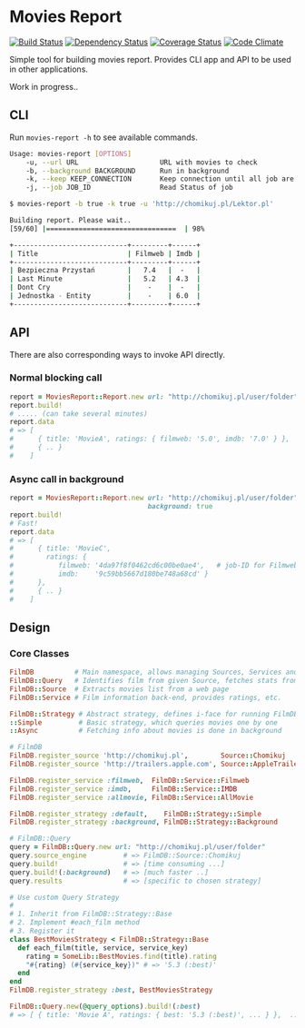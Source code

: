 # Movies Report

[![Build Status](https://api.travis-ci.org/kowal/movies_report.png)](https://travis-ci.org/kowal/movies_report)
[![Dependency Status](https://gemnasium.com/kowal/movies_report.png)](https://gemnasium.com/kowal/movies_report)
[![Coverage Status](https://coveralls.io/repos/kowal/movies_report/badge.png?branch=master)](https://coveralls.io/r/kowal/movies_report?branch=master)
[![Code Climate](https://codeclimate.com/github/kowal/movies_report.png)](https://codeclimate.com/github/kowal/movies_report)

Simple tool for building movies report. Provides CLI app and API to be used in other applications.

Work in progress..

## CLI

Run ```movies-report -h``` to see available commands.

```bash
Usage: movies-report [OPTIONS]
    -u, --url URL                    URL with movies to check
    -b, --background BACKGROUND      Run in background
    -k, --keep KEEP_CONNECTION       Keep connection until all job are finished
    -j, --job JOB_ID                 Read Status of job
```


```bash
$ movies-report -b true -k true -u 'http://chomikuj.pl/Lektor.pl'

Building report. Please wait..
[59/60] |================================  | 98%

+----------------------------+---------+------+
| Title                      | Filmweb | Imdb |
+----------------------------+---------+------+
| Bezpieczna Przystań        |   7.4   |  -   |
| Last Minute                |   5.2   | 4.3  |
| Dont Cry                   |    -    |  -   |
| Jednostka - Entity         |    -    | 6.0  |
+----------------------------+---------+------+
```

## API

There are also corresponding ways to invoke API directly.

### Normal blocking call

```ruby
report = MoviesReport::Report.new url: "http://chomikuj.pl/user/folder"
report.build!
# ..... (can take several minutes)
report.data
# => [
#      { title: 'MovieA', ratings: { filmweb: '5.0', imdb: '7.0' } },
#      { .. }
#    ]
```

### Async call in background

```ruby
report = MoviesReport::Report.new url: "http://chomikuj.pl/user/folder",
                                  background: true
report.build!
# Fast!
report.data
# => [
#      { title: 'MovieC',
#        ratings: {
#           filmweb: '4da97f8f0462cd6c00be0ae4',   # job-ID for Filmweb search
#           imdb:    '9c59bb5667d180be748a68cd' }
#      },
#      { .. }
#    ]

```

## Design

### Core Classes

```ruby
FilmDB          # Main namespace, allows managing Sources, Services and Strategies
FilmDB::Query   # Identifies film from given Source, fetches stats from Services
FilmDB::Source  # Extracts movies list from a web page
FilmDB::Service # Film information back-end, provides ratings, etc.

FilmDB::Strategy # Abstract strategy, defines i-face for running FilmDB::Query
::Simple         # Basic strategy, which queries movies one by one
::Async          # Fetching info about movies is done in background

# FilmDB
FilmDB.register_source 'http://chomikuj.pl',        Source::Chomikuj
FilmDB.register_source 'http://trailers.apple.com', Source::AppleTrailers

FilmDB.register_service :filmweb,  FilmDB::Service::Filmweb
FilmDB.register_service :imdb,     FilmDB::Service::IMDB
FilmDB.register_service :allmovie, FilmDB::Service::AllMovie

FilmDB.register_strategy :default,    FilmDB::Strategy::Simple
FilmDB.register_strategy :background, FilmDB::Strategy::Background

# FilmDB::Query
query = FilmDB::Query.new url: "http://chomikuj.pl/user/folder"
query.source_engine         # => FilmDB::Source::Chomikuj
query.build!                # => [time consuming ...]
query.build!(:background)   # => [much faster ..]
query.results               # => [specific to chosen strategy]

# Use custom Query Strategy
#
# 1. Inherit from FilmDB::Strategy::Base
# 2. Implement #each_film method
# 3. Register it
class BestMoviesStrategy < FilmDB::Strategy::Base
  def each_film(title, service, service_key)
    rating = SomeLib::BestMovies.find(title).rating
    "#{rating} (#{service_key})" # => '5.3 (:best)'
  end
end
FilmDB.register_strategy :best, BestMoviesStrategy

FilmDB::Query.new(@query_options).build!(:best)
# => [ { title: 'Movie A', ratings: { best: '5.3 (:best)', ... } },  ... ]

```
